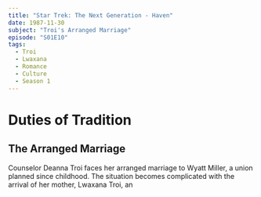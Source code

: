 ```yaml
---
title: "Star Trek: The Next Generation - Haven"
date: 1987-11-30
subject: "Troi's Arranged Marriage"
episode: "S01E10"
tags:
  - Troi
  - Lwaxana
  - Romance
  - Culture
  - Season 1
---
```


# Duties of Tradition

## The Arranged Marriage

Counselor Deanna Troi faces her arranged marriage to Wyatt Miller, a union planned since childhood. The situation becomes complicated with the arrival of her mother, Lwaxana Troi, an